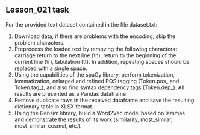 ## Lesson_021 task
For the provided text dataset contained in the file dataset.txt:
1. Download data, if there are problems with the encoding, skip the problem characters.
2. Preprocess the loaded text by removing the following characters: carriage return to the next line (\n), return to the beginning of the current line (\r), tabulation (\t). In addition, repeating spaces should be replaced with a single space.
3. Using the capabilities of the spaCy library, perform tokenization, lemmatization, enlarged and refined POS tagging (Token.pos_ and Token.tag_), and also find syntax dependency tags (Token.dep_). All results are presented as a Pandas dataframe.
4. Remove duplicate rows in the received dataframe and save the resulting dictionary table in XLSX format.
5. Using the Gensim library, build a Word2Vec model based on lemmas and demonstrate the results of its work (similarity, most_similar, most_similar_cosmul, etc.).